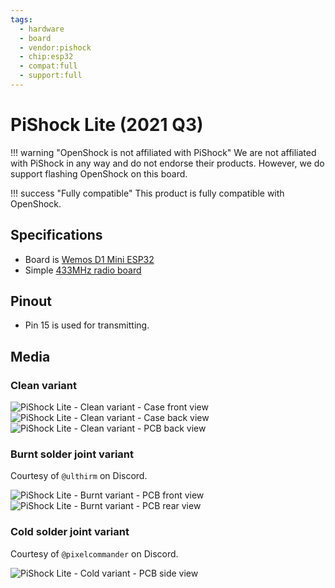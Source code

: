 ```yaml
---
tags:
  - hardware
  - board
  - vendor:pishock
  - chip:esp32
  - compat:full
  - support:full
---
```


# PiShock Lite (2021 Q3)

!!! warning "OpenShock is not affiliated with PiShock"
    We are not affiliated with PiShock in any way and do not endorse their products. However, we do support flashing OpenShock on this board.

!!! success "Fully compatible"
    This product is fully compatible with OpenShock.

## Specifications

- Board is [Wemos D1 Mini ESP32](../wemos/d1-mini-esp32.md)
- Simple [433MHz radio board](../../radio/index.md)

## Pinout

- Pin 15 is used for transmitting.

## Media

### Clean variant

![PiShock Lite - Clean variant - Case front view](../../../static/boards/pishock-lite/clean-case-front.jpg)
![PiShock Lite - Clean variant - Case back view](../../../static/boards/pishock-lite/clean-case-back.jpg)
![PiShock Lite - Clean variant - PCB back view](../../../static/boards/pishock-lite/clean-pcb-back.jpg)

### Burnt solder joint variant

Courtesy of `@ulthirm` on Discord.

![PiShock Lite - Burnt variant - PCB front view](../../../static/boards/pishock-lite/burnt-pcb-front.jpg)
![PiShock Lite - Burnt variant - PCB rear view](../../../static/boards/pishock-lite/burnt-pcb-back.jpg)

### Cold solder joint variant

Courtesy of `@pixelcommander` on Discord.

![PiShock Lite - Cold variant - PCB side view](../../../static/boards/pishock-lite/cold-pcb-side.jpg)
